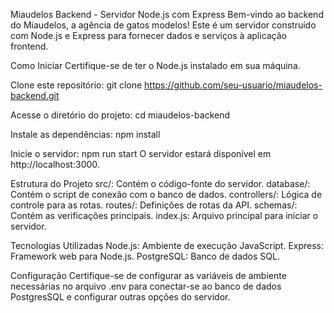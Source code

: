 Miaudelos Backend - Servidor Node.js com Express
Bem-vindo ao backend do Miaudelos, a agência de gatos modelos! Este é um servidor construído com Node.js e Express para fornecer dados e serviços à aplicação frontend.

Como Iniciar
Certifique-se de ter o Node.js instalado em sua máquina.

Clone este repositório:
git clone https://github.com/seu-usuario/miaudelos-backend.git

Acesse o diretório do projeto:
cd miaudelos-backend

Instale as dependências:
npm install

Inicie o servidor:
npm run start
O servidor estará disponível em http://localhost:3000.

Estrutura do Projeto
src/: Contém o código-fonte do servidor.
database/: Contém o script de conexão com o banco de dados.
controllers/: Lógica de controle para as rotas.
routes/: Definições de rotas da API.
schemas/: Contém as verificações principais.
index.js: Arquivo principal para iniciar o servidor.

Tecnologias Utilizadas
Node.js: Ambiente de execução JavaScript.
Express: Framework web para Node.js.
PostgreSQL: Banco de dados SQL.

Configuração
Certifique-se de configurar as variáveis de ambiente necessárias no arquivo .env para conectar-se ao banco de dados PostgresSQL e configurar outras opções do servidor.

